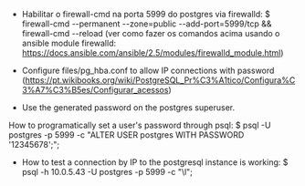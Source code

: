 - Habilitar o firewall-cmd na porta 5999 do postgres via firewalld: 
    $ firewall-cmd --permanent --zone=public --add-port=5999/tcp && firewall-cmd --reload
  (ver como fazer os comandos acima usando o ansible module firewalld:
https://docs.ansible.com/ansible/2.5/modules/firewalld_module.html)  

- Configure files/pg_hba.conf to allow IP connections with password 
(https://pt.wikibooks.org/wiki/PostgreSQL_Pr%C3%A1tico/Configura%C3%A7%C3%B5es/Configurar_acessos)

- Use the generated password on the postgres superuser.

How to programatically set a user's password through psql:
    $ psql -U postgres -p 5999 -c "ALTER USER postgres WITH PASSWORD '12345678';";

- How to test a connection by IP to the postgresql instance is working: 
    $ psql -h 10.0.5.43 -U postgres -p 5999 -c "\l";
    
